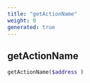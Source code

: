 ```yaml
---
title: "getActionName"
weight: 0
generated: true
---
```


## getActionName



```php
getActionName($address )
```





